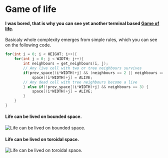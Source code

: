 # Game of life
#### I was bored, that is why you can see yet another terminal based [Game of life](https://en.wikipedia.org/wiki/Conway%27s_Game_of_Life).
Basicaly whole complexity emerges from simple rules, which you can see on the following code.
``` c
for(int i = 0; i < HEIGHT; i++){
	for(int j = 0; j < WIDTH; j++){
		int neighbours = get_neighbours(i, j);
		// Any live cell with two or tree neighbours survives
		if(prev_space[(i*WIDTH)+j] && (neighbours == 2 || neighbours == 3)){
			space[(i*WIDTH)+j] = ALIVE;
		// Any dead cell with tree neighbours become a live 
		} else if(!prev_space[(i*WIDTH)+j] && neighbours == 3) {
			space[(i*WIDTH)+j] = ALIVE;
		}
	}
}
```
#### Life can be lived on bounded space.
![Life can be lived on bounded space.](https://github.com/maxrok98/GoL/blob/master/bounded.gif)
#### Life can be lived on toroidal space.
![Life can be lived on toroidal space.](https://github.com/maxrok98/GoL/blob/master/toroidal.gif)
